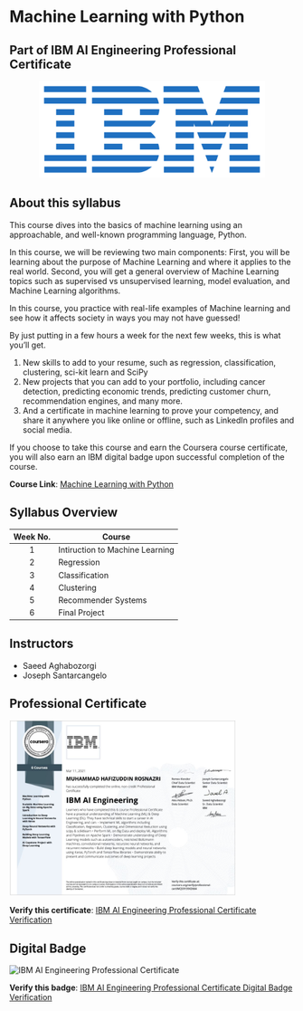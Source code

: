 # Machine Learning with Python
## Part of IBM AI Engineering Professional Certificate

<p align="center">
 <img src="Images/Logo/IBM-Logo.png" width="400" />
</p>


## About this syllabus

This course dives into the basics of machine learning using an approachable, and well-known programming language, Python. 

In this course, we will be reviewing two main components:
First, you will be learning about the purpose of Machine Learning and where it applies to the real world. 
Second, you will get a general overview of Machine Learning topics such as supervised vs unsupervised learning,  model evaluation, and Machine Learning algorithms. 

In this course, you practice with real-life examples of Machine learning and see how it affects society in ways you may not have guessed!

By just putting in a few hours a week for the next few weeks, this is what you’ll get.
1) New skills to add to your resume, such as regression, classification, clustering, sci-kit learn and SciPy 
2) New projects that you can add to your portfolio, including cancer detection, predicting economic trends, predicting customer churn, recommendation engines, and many more.
3) And a certificate in machine learning to prove your competency, and share it anywhere you like online or offline, such as LinkedIn profiles and social media.

If you choose to take this course and earn the Coursera course certificate, you will also earn an IBM digital badge upon successful completion of the course.

**Course Link**: [Machine Learning with Python](https://www.coursera.org/learn/machine-learning-with-python?specialization=ai-engineer#about)

## Syllabus Overview

| Week No.| Course                                                        |
|:-------:|---------------------------------------------------------------|
|    1    | Intiruction to Machine Learning                               |
|    2    | Regression                                                    |
|    3    | Classification                                                |
|    4    | Clustering                                                    |
|    5    | Recommender Systems                                           |
|    6    | Final Project                                                 |

## Instructors
- Saeed Aghabozorgi
- Joseph Santarcangelo

## Professional Certificate

<p align="Left">
 <img src="Images/Certificates/IBM-AI-Engineering-Professional-Cerificate.JPG" width="400" />
</p>

**Verify this certificate**: [IBM AI Engineering Professional Certificate Verification](coursera.org/verify/professional-cert/MQS9Y39XD664)

## Digital Badge                     

<img class="cr-badges-full-badge__img" src="https://images.youracclaim.com/size/400x400/images/2b609053-f4fe-4171-8739-d9c1955deec4/Professional_Certificate_-_AI_Engineering.png" alt="IBM AI Engineering Professional Certificate" width="400" height="400">

**Verify this badge**: [IBM AI Engineering Professional Certificate Digital Badge Verification](https://www.youracclaim.com/earner/earned/badge/86cda535-5187-4745-803e-3a5ba4d0fa02)


